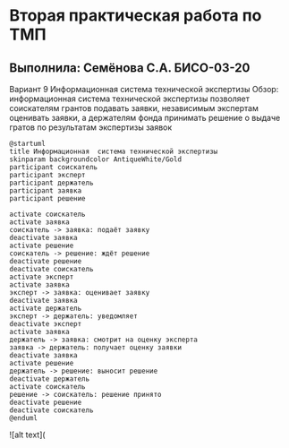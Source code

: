 # Вторая практическая работа по ТМП

## Выполнила: Семёнова С.А. БИСО-03-20

Вариант 9
Информационная система технической экспертизы
Обзор: информационная система технической экспертизы позволяет соискателям грантов подавать заявки, независимым экспертам оценивать заявки, а держателям фонда принимать решение о выдаче гратов по результатам экспертизы заявок

```
@startuml
title Информационная  система технической экспертизы
skinparam backgroundcolor AntiqueWhite/Gold
participant соискатель
participant эксперт
participant держатель
participant заявка
participant решение

activate соискатель
activate заявка
соискатель -> заявка: подаёт заявку
deactivate заявка
activate решение
соискатель -> решение: ждёт решение
deactivate решение
deactivate соискатель
activate эксперт
activate заявка
эксперт -> заявка: оценивает заявку
deactivate заявка
activate держатель
эксперт -> держатель: уведомляет
deactivate эксперт
activate заявка
держатель -> заявка: смотрит на оценку эксперта
заявка -> держатель: получает оценку заявки
deactivate заявка
activate решение
держатель -> решение: выносит решение
deactivate держатель
activate соискатель
решение -> соискатель: решение принято
deactivate решение
deactivate соискатель
@enduml
```
![alt text](

